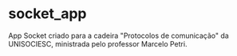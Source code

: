 # socket_app
App Socket criado para a cadeira "Protocolos de comunicação" da UNISOCIESC, ministrada pelo professor Marcelo Petri.
